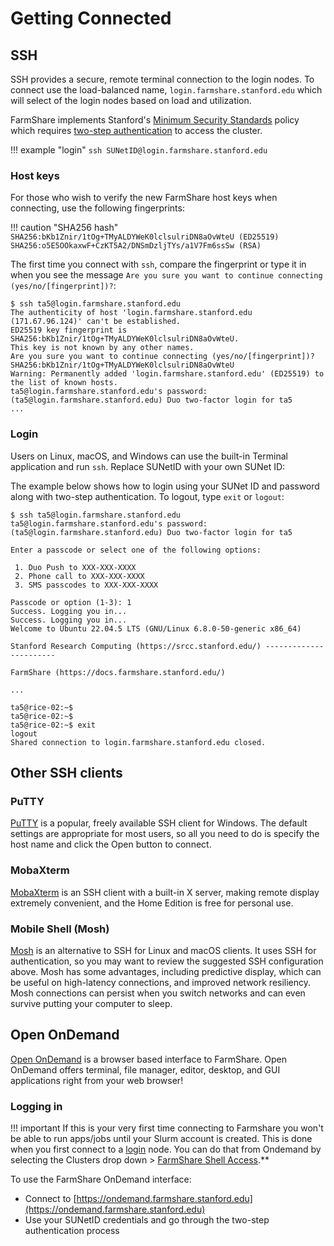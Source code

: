 # Getting Connected

## SSH

SSH provides a secure, remote terminal connection to the login nodes. To connect use the load-balanced name, `login.farmshare.stanford.edu` which will select of the login nodes based on load and utilization.

FarmShare implements Stanford's [Minimum Security Standards](https://uit.stanford.edu/guide/securitystandards) policy which requires [two-step authentication](https://uit.stanford.edu/service/authentication/twostep) to access the cluster.

!!! example "login"
    `ssh SUNetID@login.farmshare.stanford.edu`
    
### Host keys

For those who wish to verify the new FarmShare host keys when connecting, use the following fingerprints:

!!! caution "SHA256 hash"
    `SHA256:bKb1Znir/1tOg+TMyALDYWeK0lclsulriDN8aOvWteU (ED25519)`
    `SHA256:o5E5OOkaxwF+CzKT5A2/DNSmDzljTYs/a1V7Fm6ssSw (RSA)`

The first time you connect with `ssh`, compare the fingerprint or type it in when you see the message `Are you sure you want to continue connecting (yes/no/[fingerprint])?`: 

``` shell
$ ssh ta5@login.farmshare.stanford.edu
The authenticity of host 'login.farmshare.stanford.edu (171.67.96.124)' can't be established.
ED25519 key fingerprint is SHA256:bKb1Znir/1tOg+TMyALDYWeK0lclsulriDN8aOvWteU.
This key is not known by any other names.
Are you sure you want to continue connecting (yes/no/[fingerprint])? SHA256:bKb1Znir/1tOg+TMyALDYWeK0lclsulriDN8aOvWteU
Warning: Permanently added 'login.farmshare.stanford.edu' (ED25519) to the list of known hosts.
ta5@login.farmshare.stanford.edu's password: 
(ta5@login.farmshare.stanford.edu) Duo two-factor login for ta5
...
```

### Login

Users on Linux, macOS, and Windows can use the built-in Terminal application and run `ssh`. Replace SUNetID with your own SUNet ID:

The example below shows how to login using your SUNet ID and password along with two-step authentication. To logout, type `exit` or `logout`:

``` shell
$ ssh ta5@login.farmshare.stanford.edu
ta5@login.farmshare.stanford.edu's password: 
(ta5@login.farmshare.stanford.edu) Duo two-factor login for ta5

Enter a passcode or select one of the following options:

 1. Duo Push to XXX-XXX-XXXX
 2. Phone call to XXX-XXX-XXXX
 3. SMS passcodes to XXX-XXX-XXXX

Passcode or option (1-3): 1
Success. Logging you in...
Success. Logging you in...
Welcome to Ubuntu 22.04.5 LTS (GNU/Linux 6.8.0-50-generic x86_64)

Stanford Research Computing (https://srcc.stanford.edu/) -----------------------

FarmShare (https://docs.farmshare.stanford.edu/)

...

ta5@rice-02:~$ 
ta5@rice-02:~$ 
ta5@rice-02:~$ exit
logout
Shared connection to login.farmshare.stanford.edu closed.
```

## Other SSH clients

### PuTTY

[PuTTY](http://www.chiark.greenend.org.uk/~sgtatham/putty/) is a popular, freely available SSH client for Windows. The default settings are appropriate for most users, so all you need to do is specify the host name and click the Open button to connect.

### MobaXterm

[MobaXterm](http://mobaxterm.mobatek.net/) is an SSH client with a built-in X server, making remote display extremely convenient, and the Home Edition is free for personal use.

### Mobile Shell (Mosh)

[Mosh](https://mosh.org/) is an alternative to SSH for Linux and macOS clients. It uses SSH for authentication, so you may want to review the suggested SSH configuration above. Mosh has some advantages, including predictive display, which can be useful on high-latency connections, and improved network resiliency. Mosh connections can persist when you switch networks and can even survive putting your computer to sleep.

## Open OnDemand

[Open OnDemand](https://openondemand.org/) is a browser based interface to FarmShare. Open OnDemand offers terminal, file manager, editor, desktop, and GUI applications right from your web browser!

### Logging in

!!! important
    If this is your very first time connecting to Farmshare you won't be able to run apps/jobs until your Slurm account is created. This is done when you first connect to a [login](#login) node. You can do that from Ondemand by selecting the Clusters drop down > [FarmShare Shell Access](https://ondemand.farmshare.stanford.edu/pun/sys/shell/ssh).**

To use the FarmShare OnDemand interface:

* Connect to [https://ondemand.farmshare.stanford.edu](https://ondemand.farmshare.stanford.edu)
* Use your SUNetID credentials and go through the two-step authentication process
